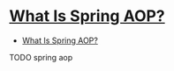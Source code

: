 # [What Is Spring AOP?](https://dzone.com/articles/what-is-spring-aop-1)

- [What Is Spring AOP?](#what-is-spring-aop)












TODO spring aop